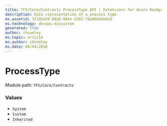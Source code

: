 ```yaml
---
title: TFS/Core/Contracts ProcessType API | Extensions for Azure DevOps Services
description: Data representation of a process type.
ms.assetid: 72195a50-8820-8d4e-5282-78a866a9e6ad
ms.technology: devops-ecosystem
generated: true
author: chcomley
ms.topic: article
ms.author: chcomley
ms.date: 08/04/2016
---
```


# ProcessType

Module path: `TFS/Core/Contracts`

### Values

- `System`
- `Custom`
- `Inherited`
